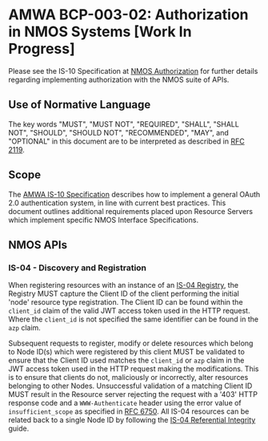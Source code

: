# AMWA BCP-003-02: Authorization in NMOS Systems \[Work In Progress\]

Please see the IS-10 Specification at [NMOS Authorization][IS-10] for further details regarding implementing
authorization with the NMOS suite of APIs.

## Use of Normative Language

The key words "MUST", "MUST NOT", "REQUIRED", "SHALL", "SHALL NOT", "SHOULD", "SHOULD NOT", "RECOMMENDED", "MAY", and
"OPTIONAL" in this document are to be interpreted as described in [RFC 2119][RFC-2119].

## Scope

The [AMWA IS-10 Specification](https://amwa-tv.github.io/nmos-authorization) describes how to implement a general OAuth 2.0 authentication system, in
line with current best practices. This document outlines additional requirements placed upon Resource Servers which
implement specific NMOS Interface Specifications.

## NMOS APIs

### IS-04 - Discovery and Registration

When registering resources with an instance of an [IS-04 Registry][], the Registry MUST capture the Client ID of the
client performing the initial 'node' resource type registration. The Client ID can be found within the `client_id` claim
of the valid JWT access token used in the HTTP request. Where the `client_id` is not specified the same identifier can
be found in the `azp` claim.

Subsequent requests to register, modify or delete resources which belong to Node ID(s) which were registered by this
client MUST be validated to ensure that the Client ID used matches the `client_id` or `azp` claim in the JWT access
token used in the HTTP request making the modifications. This is to ensure that clients do not, maliciously or
incorrectly, alter resources belonging to other Nodes. Unsuccessful validation of a matching Client ID MUST result in
the Resource server rejecting the request with a '403' HTTP response code and a `WWW-Authenticate` header using the
error value of `insufficient_scope` as specified in [RFC 6750][RFC-6750]. All IS-04 resources can be related back to a
single Node ID by following the [IS-04 Referential Integrity][] guide.

[IS-10]: https://amwa-tv.github.io/nmos-authorization/branches/v1.0-dev/ "AMWA IS-10 NMOS Authorization API"
[RFC-2119]: https://tools.ietf.org/html/rfc2119 "Key words for use in RFCs to Indicate Requirement Levels"
[RFC-6750]: https://tools.ietf.org/html/rfc6750 "The OAuth 2.0 Authorization Framework: Bearer Token Usage"

[IS-04 Registry]: http://amwa-tv.github.io/nmos-discovery-registration/ "AMWA IS-04 NMOS Discovery and Registration Specification"

[IS-04 Referential Integrity]: https://amwa-tv.github.io/nmos-discovery-registration/tags/v1.3/docs/4.1._Behaviour_-_Registration.html#referential-integrity "AMWA IS-04 Resource Referential Integrity"
